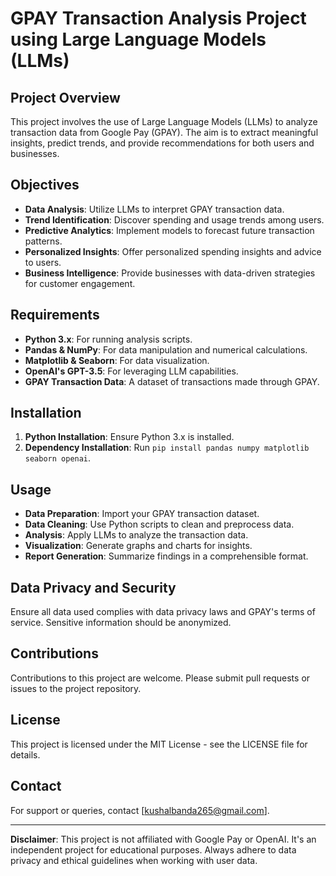 # GPAY Transaction Analysis Project using Large Language Models (LLMs)

## Project Overview
This project involves the use of Large Language Models (LLMs) to analyze transaction data from Google Pay (GPAY). The aim is to extract meaningful insights, predict trends, and provide recommendations for both users and businesses.

## Objectives
- **Data Analysis**: Utilize LLMs to interpret GPAY transaction data.
- **Trend Identification**: Discover spending and usage trends among users.
- **Predictive Analytics**: Implement models to forecast future transaction patterns.
- **Personalized Insights**: Offer personalized spending insights and advice to users.
- **Business Intelligence**: Provide businesses with data-driven strategies for customer engagement.

## Requirements
- **Python 3.x**: For running analysis scripts.
- **Pandas & NumPy**: For data manipulation and numerical calculations.
- **Matplotlib & Seaborn**: For data visualization.
- **OpenAI's GPT-3.5**: For leveraging LLM capabilities.
- **GPAY Transaction Data**: A dataset of transactions made through GPAY.

## Installation
1. **Python Installation**: Ensure Python 3.x is installed.
2. **Dependency Installation**: Run `pip install pandas numpy matplotlib seaborn openai`.

## Usage
- **Data Preparation**: Import your GPAY transaction dataset.
- **Data Cleaning**: Use Python scripts to clean and preprocess data.
- **Analysis**: Apply LLMs to analyze the transaction data.
- **Visualization**: Generate graphs and charts for insights.
- **Report Generation**: Summarize findings in a comprehensible format.

## Data Privacy and Security
Ensure all data used complies with data privacy laws and GPAY's terms of service. Sensitive information should be anonymized.

## Contributions
Contributions to this project are welcome. Please submit pull requests or issues to the project repository.

## License
This project is licensed under the MIT License - see the LICENSE file for details.

## Contact
For support or queries, contact [kushalbanda265@gmail.com].

---

**Disclaimer**: This project is not affiliated with Google Pay or OpenAI. It's an independent project for educational purposes. Always adhere to data privacy and ethical guidelines when working with user data.
